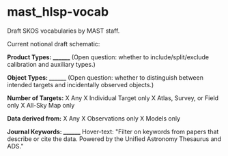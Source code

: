 # mast_hlsp-vocab
Draft SKOS vocabularies by MAST staff.

Current notional draft schematic:

**Product Types: ______**
(Open question: whether to include/split/exclude calibration and auxiliary types.)

**Object Types: ______**
(Open question: whether to distinguish between intended targets and incidentally observed objects.)

**Number of Targets:**
X Any
X Individual Target only
X Atlas, Survey, or Field only
         X All-Sky Map only

**Data derived from:**
X Any
X Observations only
X Models only

**Journal Keywords: ______**
Hover-text: "Filter on keywords from papers that describe or cite the data. Powered by the Unified Astronomy Thesaurus and ADS."